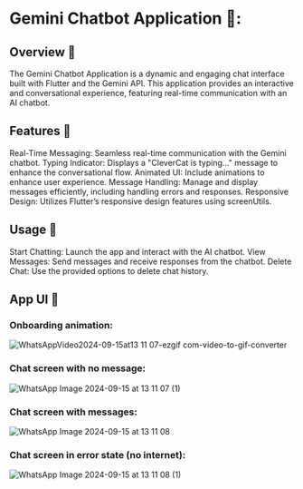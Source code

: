 # Gemini Chatbot Application 🌟:
## Overview 🚀
The Gemini Chatbot Application is a dynamic and engaging chat interface built with Flutter and the Gemini API. This application provides an interactive and conversational experience, featuring real-time communication with an AI chatbot.

## Features 🎨
Real-Time Messaging: Seamless real-time communication with the Gemini chatbot.
Typing Indicator: Displays a "CleverCat is typing..." message to enhance the conversational flow.
Animated UI: Include animations to enhance user experience.
Message Handling: Manage and display messages efficiently, including handling errors and responses.
Responsive Design: Utilizes Flutter’s responsive design features using screenUtils.

## Usage 📖
Start Chatting: Launch the app and interact with the AI chatbot.
View Messages: Send messages and receive responses from the chatbot.
Delete Chat: Use the provided options to delete chat history.

## App UI 📱
### Onboarding animation:
![WhatsAppVideo2024-09-15at13 11 07-ezgif com-video-to-gif-converter](https://github.com/user-attachments/assets/5e4f29f0-3c4c-4b6a-996d-de3ceb2535f4)

### Chat screen with no message:
![WhatsApp Image 2024-09-15 at 13 11 07 (1)](https://github.com/user-attachments/assets/92084dad-3ec1-4cde-a210-f08540d7e90e)

### Chat screen with messages:
![WhatsApp Image 2024-09-15 at 13 11 08](https://github.com/user-attachments/assets/2886923b-6c09-4f43-98d1-9d2c3c3c8a75)

### Chat screen in error state (no internet):
![WhatsApp Image 2024-09-15 at 13 11 08 (1)](https://github.com/user-attachments/assets/a4de990e-ca5d-4a7e-a550-738d2ebfd513)

